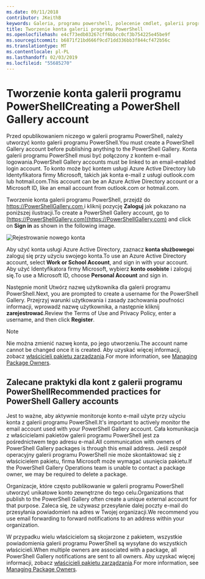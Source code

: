 ```yaml
---
ms.date: 09/11/2018
contributor: JKeithB
keywords: Galeria, programu powershell, polecenie cmdlet, galerii programu PowerShell
title: Tworzenie konta galerii programu PowerShell
ms.openlocfilehash: e4cf73edb03267cff6bbcc0cf3b754225e45be9f
ms.sourcegitcommit: b6871f21bd666f9cd71dd336bb3f844cf472b56c
ms.translationtype: MT
ms.contentlocale: pl-PL
ms.lasthandoff: 02/03/2019
ms.locfileid: "55685270"
---
```

# <a name="creating-a-powershell-gallery-account"></a><span data-ttu-id="87339-103">Tworzenie konta galerii programu PowerShell</span><span class="sxs-lookup"><span data-stu-id="87339-103">Creating a PowerShell Gallery account</span></span>

<span data-ttu-id="87339-104">Przed opublikowaniem niczego w galerii programu PowerShell, należy utworzyć konto galerii programu PowerShell.</span><span class="sxs-lookup"><span data-stu-id="87339-104">You must create a PowerShell Gallery account before publishing anything to the PowerShell Gallery.</span></span>
<span data-ttu-id="87339-105">Konta galerii programu PowerShell musi być połączony z kontem e-mail logowania.</span><span class="sxs-lookup"><span data-stu-id="87339-105">PowerShell Gallery accounts must be linked to an email-enabled login account.</span></span> <span data-ttu-id="87339-106">To konto może być kontem usługi Azure Active Directory lub Identyfikatora firmy Microsoft, takich jak konta e-mail z usługi outlook.com lub hotmail.com.</span><span class="sxs-lookup"><span data-stu-id="87339-106">This account can be an Azure Active Directory account or a Microsoft ID, like an email account from outlook.com or hotmail.com.</span></span>

<span data-ttu-id="87339-107">Tworzenie konta galerii programu PowerShell, przejdź do [ https://PowerShellGallery.com ](https://PowerShellGallery.com) i kliknij pozycję **Zaloguj** jak pokazano na poniższej ilustracji.</span><span class="sxs-lookup"><span data-stu-id="87339-107">To create a PowerShell Gallery account, go to [https://PowerShellGallery.com](https://PowerShellGallery.com) and click on **Sign in** as shown in the following image.</span></span>

![Rejestrowanie nowego konta](../../Images/CreateAccount-Register.png)

<span data-ttu-id="87339-109">Aby użyć konta usługi Azure Active Directory, zaznacz **konta służbowego**i zaloguj się przy użyciu swojego konta.</span><span class="sxs-lookup"><span data-stu-id="87339-109">To use an Azure Active Directory account, select **Work or School Account**, and sign in with your account.</span></span> <span data-ttu-id="87339-110">Aby użyć Identyfikatora firmy Microsoft, wybierz **konto osobiste** i zaloguj się.</span><span class="sxs-lookup"><span data-stu-id="87339-110">To use a Microsoft ID, choose **Personal Account** and sign in.</span></span>

<span data-ttu-id="87339-111">Następnie monit Utwórz nazwę użytkownika dla galerii programu PowerShell.</span><span class="sxs-lookup"><span data-stu-id="87339-111">Next, you are prompted to create a username for the PowerShell Gallery.</span></span> <span data-ttu-id="87339-112">Przejrzyj warunki użytkowania i zasady zachowania poufności informacji, wprowadź nazwę użytkownika, a następnie kliknij **zarejestrować**.</span><span class="sxs-lookup"><span data-stu-id="87339-112">Review the Terms of Use and Privacy Policy, enter a username, and then click **Register**.</span></span>

> [!NOTE]
> <span data-ttu-id="87339-113">Nie można zmienić nazwę konta, po jego utworzeniu.</span><span class="sxs-lookup"><span data-stu-id="87339-113">The account name cannot be changed once it is created.</span></span> <span data-ttu-id="87339-114">Aby uzyskać więcej informacji, zobacz [właścicieli pakietu zarządzania](managing-package-owners.md).</span><span class="sxs-lookup"><span data-stu-id="87339-114">For more information, see [Managing Package Owners](managing-package-owners.md).</span></span>

## <a name="recommended-practices-for-powershell-gallery-accounts"></a><span data-ttu-id="87339-115">Zalecane praktyki dla kont z galerii programu PowerShell</span><span class="sxs-lookup"><span data-stu-id="87339-115">Recommended practices for PowerShell Gallery accounts</span></span>

<span data-ttu-id="87339-116">Jest to ważne, aby aktywnie monitoruje konto e-mail użyte przy użyciu konta z galerii programu PowerShell.</span><span class="sxs-lookup"><span data-stu-id="87339-116">It's important to actively monitor the email account used with your PowerShell Gallery account.</span></span> <span data-ttu-id="87339-117">Cała komunikacja z właścicielami pakietów galerii programu PowerShell jest za pośrednictwem tego adresu e-mail.</span><span class="sxs-lookup"><span data-stu-id="87339-117">All communication with owners of PowerShell Gallery packages is through this email address.</span></span> <span data-ttu-id="87339-118">Jeśli zespół operacyjny galerii programu PowerShell nie może skontaktować się z właścicielem pakietu, firma Microsoft może wymagać usunięcia pakietu.</span><span class="sxs-lookup"><span data-stu-id="87339-118">If the PowerShell Gallery Operations team is unable to contact a package owner, we may be required to delete a package.</span></span>

<span data-ttu-id="87339-119">Organizacje, które często publikowanie w galerii programu PowerShell utworzyć unikatowe konto zewnętrzne do tego celu.</span><span class="sxs-lookup"><span data-stu-id="87339-119">Organizations that publish to the PowerShell Gallery often create a unique external account for that purpose.</span></span> <span data-ttu-id="87339-120">Zaleca się, że używasz przesyłanie dalej poczty e-mail do przesyłania powiadomień na adres w Twojej organizacji.</span><span class="sxs-lookup"><span data-stu-id="87339-120">We recommend you use email forwarding to forward notifications to an address within your organization.</span></span>

<span data-ttu-id="87339-121">W przypadku wielu właścicielom są skojarzone z pakietem, wszystkie powiadomienia galerii programu PowerShell są wysyłane do wszystkich właścicieli.</span><span class="sxs-lookup"><span data-stu-id="87339-121">When multiple owners are associated with a package, all PowerShell Gallery notifications are sent to all owners.</span></span> <span data-ttu-id="87339-122">Aby uzyskać więcej informacji, zobacz [właścicieli pakietu zarządzania](managing-package-owners.md).</span><span class="sxs-lookup"><span data-stu-id="87339-122">For more information, see [Managing Package Owners](managing-package-owners.md).</span></span>
